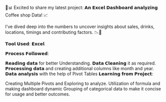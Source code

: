 🚗📊 Excited to share my latest project: 𝗔𝗻 𝗘𝘅𝗰𝗲𝗹 𝗗𝗮𝘀𝗵𝗯𝗼𝗮𝗿𝗱 𝗮𝗻𝗮𝗹𝘆𝘇𝗶𝗻𝗴 Coffee shop Data! 📈

I've dived deep into the numbers to uncover insights about sales, drinks, locations, timings and contributing factors. 📉📍

𝗧𝗼𝗼𝗹 𝗨𝘀𝗲𝗱: 𝗘𝘅𝗰𝗲𝗹

𝗣𝗿𝗼𝗰𝗲𝘀𝘀 𝗙𝗼𝗹𝗹𝗼𝘄𝗲𝗱:

𝗥𝗲𝗮𝗱𝗶𝗻𝗴 𝗱𝗮𝘁𝗮 for better Understanding.
𝗗𝗮𝘁𝗮 𝗖𝗹𝗲𝗮𝗻𝗶𝗻𝗴 it as required.
𝗣𝗿𝗼𝗰𝗲𝘀𝘀𝗶𝗻𝗴 𝗱𝗮𝘁𝗮 and creating additional columns like month and year.
𝗗𝗮𝘁𝗮 𝗮𝗻𝗮𝗹𝘆𝘀𝗶𝘀 with the help of Pivot Tables
𝗟𝗲𝗮𝗿𝗻𝗶𝗻𝗴 𝗳𝗿𝗼𝗺 𝗣𝗿𝗼𝗷𝗲𝗰𝘁:

Creating Multiple Pivots and Exploring to analyze.
Utilization of formula and making dashboard dynamic
Grouping of categorical data to make it concise for usage and better outcomes.

